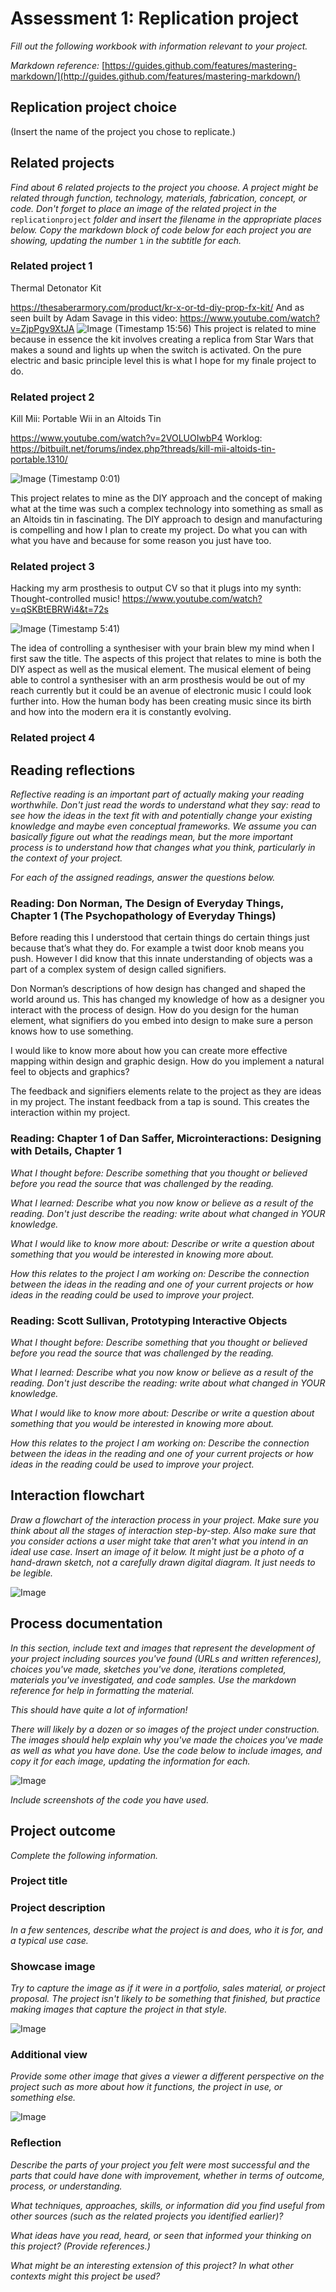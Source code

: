 # Assessment 1: Replication project

*Fill out the following workbook with information relevant to your project.*

*Markdown reference:* [https://guides.github.com/features/mastering-markdown/](http://guides.github.com/features/mastering-markdown/)

## Replication project choice ##
(Insert the name of the project you chose to replicate.)

## Related projects ##
*Find about 6 related projects to the project you choose. A project might be related through  function, technology, materials, fabrication, concept, or code. Don't forget to place an image of the related project in the* `replicationproject` *folder and insert the filename in the appropriate places below. Copy the markdown block of code below for each project you are showing, updating the number* `1` *in the subtitle for each.*

### Related project 1 ###
Thermal Detonator Kit

https://thesaberarmory.com/product/kr-x-or-td-diy-prop-fx-kit/
And as seen built by Adam Savage in this video: https://www.youtube.com/watch?v=ZjpPgv9XtJA
![Image](astd.png)
(Timestamp 15:56)
This project is related to mine because in essence the kit involves creating a replica from Star Wars that makes a sound and lights up when the switch is activated. On the pure electric and basic principle level this is what I hope for my finale project to do.
### Related project 2 ###

Kill Mii: Portable Wii in an Altoids Tin

https://www.youtube.com/watch?v=2VOLUOIwbP4
Worklog: https://bitbuilt.net/forums/index.php?threads/kill-mii-altoids-tin-portable.1310/

![Image](KMAT.png)
(Timestamp 0:01) 

This project relates to mine as the DIY approach and the concept of making what at the time was such a complex technology into something as small as an Altoids tin in fascinating. The DIY approach to design and manufacturing is compelling and how I plan to create my project. Do what you can with what you have and because for some reason you just have too.  

### Related project 3 ###

Hacking my arm prosthesis to output CV so that it plugs into my synth: Thought-controlled music!
https://www.youtube.com/watch?v=qSKBtEBRWi4&t=72s

![Image](PAS.png)
(Timestamp 5:41)

The idea of controlling a synthesiser with your brain blew my mind when I first saw the title. The aspects of this project that relates to mine is both the DIY aspect as well as the musical element. The musical element of being able to control a synthesiser with an arm prosthesis would be out of my reach currently but it could be an avenue of electronic music I could look further into. How the human body has been creating music since its birth and how into the modern era it is constantly evolving. 

### Related project 4 ###


## Reading reflections ##
*Reflective reading is an important part of actually making your reading worthwhile. Don't just read the words to understand what they say: read to see how the ideas in the text fit with and potentially change your existing knowledge and maybe even conceptual frameworks. We assume you can basically figure out what the readings mean, but the more important process is to understand how that changes what you think, particularly in the context of your project.*

*For each of the assigned readings, answer the questions below.*

### Reading: Don Norman, The Design of Everyday Things, Chapter 1 (The Psychopathology of Everyday Things) ###

Before reading this I understood that certain things do certain things just because that’s what they do. For example a twist door knob means you push. However I did know that this innate understanding of objects was a part of a complex system of design called signifiers. 

Don Norman’s descriptions of how design has changed and shaped the world around us. This has changed my knowledge of how as a designer you interact with the process of design. How do you design for the human element, what signifiers do you embed into design to make sure a person knows how to use something. 

I would like to know more about how you can create more effective mapping within design and graphic design. How do you implement a natural feel to objects and graphics?  

The feedback and signifiers elements relate to the project as they are ideas in my project. The instant feedback from a tap is sound. This creates the interaction within my project. 

### Reading: Chapter 1 of Dan Saffer, Microinteractions: Designing with Details, Chapter 1 ###

*What I thought before: Describe something that you thought or believed before you read the source that was challenged by the reading.*

*What I learned: Describe what you now know or believe as a result of the reading. Don't just describe the reading: write about what changed in YOUR knowledge.*

*What I would like to know more about: Describe or write a question about something that you would be interested in knowing more about.*

*How this relates to the project I am working on: Describe the connection between the ideas in the reading and one of your current projects or how ideas in the reading could be used to improve your project.*

### Reading: Scott Sullivan, Prototyping Interactive Objects ###

*What I thought before: Describe something that you thought or believed before you read the source that was challenged by the reading.*

*What I learned: Describe what you now know or believe as a result of the reading. Don't just describe the reading: write about what changed in YOUR knowledge.*

*What I would like to know more about: Describe or write a question about something that you would be interested in knowing more about.*

*How this relates to the project I am working on: Describe the connection between the ideas in the reading and one of your current projects or how ideas in the reading could be used to improve your project.*


## Interaction flowchart ##
*Draw a flowchart of the interaction process in your project. Make sure you think about all the stages of interaction step-by-step. Also make sure that you consider actions a user might take that aren't what you intend in an ideal use case. Insert an image of it below. It might just be a photo of a hand-drawn sketch, not a carefully drawn digital diagram. It just needs to be legible.*

![Image](missingimage.png)

## Process documentation

*In this section, include text and images that represent the development of your project including sources you've found (URLs and written references), choices you've made, sketches you've done, iterations completed, materials you've investigated, and code samples. Use the markdown reference for help in formatting the material.*

*This should have quite a lot of information!*

*There will likely by a dozen or so images of the project under construction. The images should help explain why you've made the choices you've made as well as what you have done. Use the code below to include images, and copy it for each image, updating the information for each.*

![Image](missingimage.png)

*Include screenshots of the code you have used.*

## Project outcome ##

*Complete the following information.*

### Project title ###

### Project description ###

*In a few sentences, describe what the project is and does, who it is for, and a typical use case.*

### Showcase image ###

*Try to capture the image as if it were in a portfolio, sales material, or project proposal. The project isn't likely to be something that finished, but practice making images that capture the project in that style.*

![Image](missingimage.png)

### Additional view ###

*Provide some other image that gives a viewer a different perspective on the project such as more about how it functions, the project in use, or something else.*

![Image](missingimage.png)

### Reflection ###

*Describe the parts of your project you felt were most successful and the parts that could have done with improvement, whether in terms of outcome, process, or understanding.*


*What techniques, approaches, skills, or information did you find useful from other sources (such as the related projects you identified earlier)?*


*What ideas have you read, heard, or seen that informed your thinking on this project? (Provide references.)*


*What might be an interesting extension of this project? In what other contexts might this project be used?*
